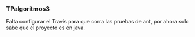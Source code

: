 ### TPalgoritmos3

Falta configurar el Travis para que corra las pruebas de ant, por ahora solo sabe que el proyecto es en java.
